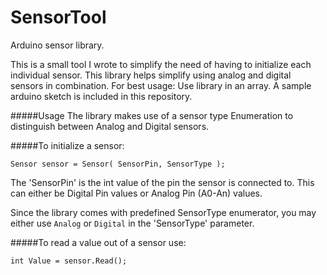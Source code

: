 SensorTool
==========

Arduino sensor library.

This is a small tool I wrote to simplify the need of having to initialize each individual sensor. This library helps simplify using analog and digital sensors in combination. For best usage: Use library in an array. A sample arduino sketch is included in this repository.

#####Usage
The library makes use of a sensor type Enumeration to distinguish between Analog and Digital sensors.

#####To initialize a sensor:

`Sensor sensor = Sensor( SensorPin, SensorType );`

The 'SensorPin' is the int value of the pin the sensor is connected to. This can either be Digital Pin values or Analog Pin (A0-An) values.

Since the library comes with predefined SensorType enumerator, you may either use `Analog` or `Digital` in the 'SensorType' parameter.

#####To read a value out of a sensor use:

`int Value = sensor.Read();`
